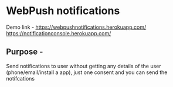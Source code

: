 # WebPush notifications

Demo link -
<https://webpushnotifications.herokuapp.com/>  
<https://notificationconsole.herokuapp.com/>

## Purpose -

Send notifications to user without getting any details of the user (phone/email/install a app), just one consent and you can send the notifcations
